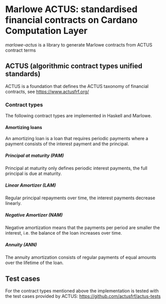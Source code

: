 # Marlowe ACTUS: standardised financial contracts on Cardano Computation Layer

_marlowe-actus_ is a library to generate Marlowe contracts from ACTUS contract terms

## ACTUS (algorithmic contract types unified standards)

ACTUS is a foundation that defines the ACTUS taxonomy of financial contracts, see https://www.actusfrf.org/

### Contract types

The following contract types are implemented in Haskell and Marlowe.

#### Amortizing loans

An amortizing loan is a loan that requires periodic payments where a payment consists of the interest payment and the principal.

##### Principal at maturity (PAM)

Principal at maturity only defines periodic interest payments, the full principal is due at maturity.

##### Linear Amortizer (LAM)

Regular principal repayments over time, the interest payments decrease linearly.

##### Negative Amortizer (NAM)

Negative amortization means that the payments per period are smaller the interest, i.e. the balance of the loan increases over time.

##### Annuity (ANN)

The annuity amortization consists of regular payments of equal amounts over the lifetime of the loan.

## Test cases

For the contract types mentioned above the implementation is tested with the test cases provided by ACTUS: https://github.com/actusfrf/actus-tests
